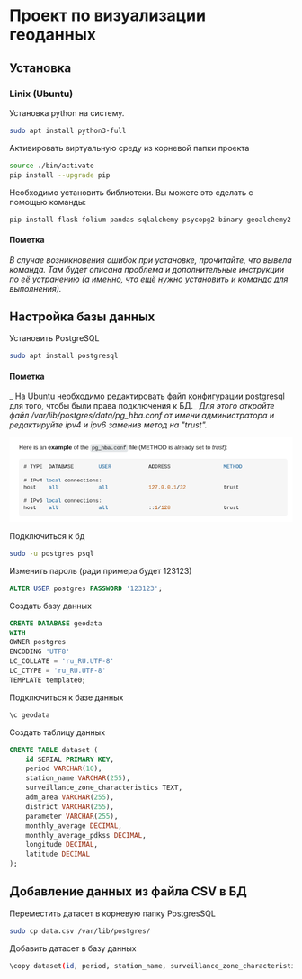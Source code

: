 # Проект по визуализации геоданных

## Установка

### Linix (Ubuntu)

Установка python на систему.

```bash
sudo apt install python3-full
```

Активировать виртуальную среду из корневой папки проекта

```bash
source ./bin/activate
pip install --upgrade pip
```

Необходимо установить библиотеки. Вы можете это сделать с помощью команды:

```bash
pip install flask folium pandas sqlalchemy psycopg2-binary geoalchemy2 geopandas
```

#### Пометка

_В случае возникновения ошибок при установке, прочитайте, что вывела команда. Там будет описана проблема и
дополнительные инструкции по её устранению (а именно, что ещё нужно установить и команда для выполнения)._

## Настройка базы данных

Установить PostgreSQL

```bash
sudo apt install postgresql
```

#### Пометка

_ На Ubuntu необходимо редактировать файл конфигурации postgresql для того, чтобы были права подключения к БД._
_Для этого откройте файл /var/lib/postgres/data/pg_hba.conf от имени администратора и редактируйте ipv4 и ipv6 заменив метод на "trust"._

![image](readme/guide_postgres_hba.png)

Подключиться к бд

```bash
sudo -u postgres psql
```

Изменить пароль (ради примера будет 123123)

```SQL
ALTER USER postgres PASSWORD '123123';
```

Создать базу данных

```SQL
CREATE DATABASE geodata
WITH
OWNER postgres
ENCODING 'UTF8'
LC_COLLATE = 'ru_RU.UTF-8'
LC_CTYPE = 'ru_RU.UTF-8'
TEMPLATE template0;
```

Подключиться к базе данных

```SQL
\c geodata
```

Создать таблицу данных

```SQL
CREATE TABLE dataset (
    id SERIAL PRIMARY KEY,
    period VARCHAR(10),
    station_name VARCHAR(255),
    surveillance_zone_characteristics TEXT,
    adm_area VARCHAR(255),
    district VARCHAR(255),
    parameter VARCHAR(255),
    monthly_average DECIMAL,
    monthly_average_pdkss DECIMAL,
    longitude DECIMAL,
    latitude DECIMAL
);
```

## Добавление данных из файла CSV в БД

Переместить датасет в корневую папку PostgresSQL

```bash
sudo cp data.csv /var/lib/postgres/
```

Добавить датасет в базу данных

```bash
\copy dataset(id, period, station_name, surveillance_zone_characteristics, adm_area, district, parameter, monthly_average, monthly_average_pdkss, longitude, latitude) FROM '~/dataset.csv' DELIMITER ';' CSV HEADER;
```
